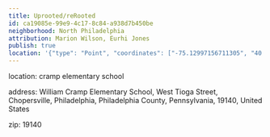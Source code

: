 ```yaml
---
title: Uprooted/reRooted
id: ca19085e-99e9-4c17-8c84-a938d7b450be
neighborhood: North Philadelphia
attribution: Marion Wilson, Eurhi Jones
publish: true
location: '{"type": "Point", "coordinates": ["-75.12997156711305", "40.0026298"]}'
---
```


location: cramp elementary school


            








            
address: William Cramp Elementary School, West Tioga Street, Chopersville, Philadelphia, Philadelphia County, Pennsylvania, 19140, United States



zip: 19140



                